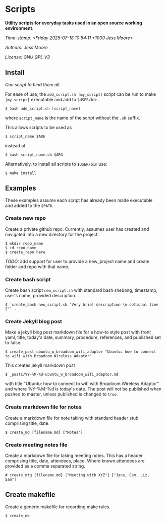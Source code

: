 # Scripts

**Utility scripts for everyday tasks used in an open source working environment.**

*Time-stamp: <Friday 2025-07-18 10:54:11 +1000 Jess Moore>*

*Authors: Jess Moore*

*License: GNU GPL V3*


## Install

*One script to bind them all*

For ease of use, the `add_script.sh [my_script]` script can be run to make `[my_script]` executable and add to `$USER/bin`.

    $ bash add_script.sh [script_name]

where `script_name` is the name of the script without the `.sh` suffix.

This allows scripts to be used as

    $ script_name $ARG

instead of

    $ bash script_name.sh $ARG

Alternatively, to install all scripts to `$USER/bin` use:

    $ make install


## Examples

These examples assume each script has already been made executable and added to the `$PATH`.


### Create new repo

Create a private github repo. Currently, assumes user has created and navigated into a new directory for the project.

    $ mkdir repo_name
    $ cd repo_name
    $ create_repo here

*TODO:* add support for user to provide a new_project name and create folder and repo with that name.

### Create bash script

Create bash script `new_script.sh` with standard bash shebang, timestamp, user's name, provided description.

    $ `create_bash new_script.sh "Very brief description \n optional line 2"` -


### Create Jekyll blog post

Make a jekyll blog post markdown file for a how-to style post with front yaml, title, today's date, summary, procedure, references, and published set to false.

    $ create_post ubuntu_w_broadcom_wifi_adaptor "Ubuntu: how to connect to wifi with Broadcom Wireless Adaptor"

This creates jekyll markdown post

    $ _posts/%Y-%M-%d-ubuntu_w_broadcom_wifi_adaptor.md

with title "Ubuntu: how to connect to wifi with Broadcom Wireless Adaptor" and where %Y-%M-%d is today's date. The post will not be published when pushed to master, unless published is changed to `true`.


### Create markdown file for notes

Create a markdown file for note taking with standard header stub comprising title, date.

    $ create_md [filename.md] ["Notes"]

### Create meeting notes file

Create a markdown file for taking meeting notes. This has a header comprising title, date, attendees, place. Where known attendees are provided as a comma separated string.

    # create_mtg [filename.md] ["Meeting with XYZ"] ["Jane, Cam, Liz, Sam"]

## Create makefile

Create a generic makefile for recording make rules.

    $ create_mk
